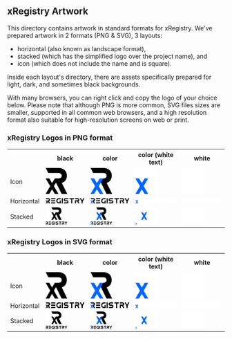 
## xRegistry Artwork

This directory contains artwork in standard formats for xRegistry. We've prepared artwork in 2 formats (PNG & SVG), 3 layouts:

- horizontal (also known as landscape format),
- stacked (which has the simplified logo over the project name), and
- icon (which does not include the name and is square).

Inside each layout's directory, there are assets specifically prepared for light, dark, and sometimes black backgrounds.

With many browsers, you can right click and copy the logo of your choice below. Please note that although PNG is more common, SVG files sizes are smaller, supported in all common web browsers, and a high resolution format also suitable for high-resolution screens on web or print.

### xRegistry Logos in PNG format

<table width="100%">
    <tr>
        <th></th>
        <th>black</th>
        <th>color</th>
        <th>color (white text)</th>
        <th>white</th>
    </tr>
    <tr>
        <td>Icon</td>
        <td><img src="./icon/black/xregistry-icon-black.png" width="50"></td>
        <td><img src="./icon/color/xregistry-icon-color.png" width="50"></td>
        <td><img src="./icon/color-whitetext/xregistry-icon-color-whitetext.png" width="50"></td>
        <td><img src="./icon/white/xregistry-icon-white.png" width="50"></td>
    </tr>
    <tr>
        <td>Horizontal</td>
        <td><img src="./horizontal/black/xregistry-horizontal-black.png" width="210"></td>
        <td><img src="./horizontal/color/xregistry-horizontal-color.png" width="210"></td>
        <td><img src="./horizontal/color-whitetext/xregistry-horizontal-color-whitetext.png" width="210"></td>
        <td><img src="./horizontal/white/xregistry-horizontal-white.png" width="210"></td>
    </tr>
    <tr>
        <td>Stacked</td>
        <td><img src="./stacked/black/xregistry-stacked-black.png" width="50"></td>
        <td><img src="./stacked/color/xregistry-stacked-color.png" width="50"></td>
        <td><img src="./stacked/color-whitetext/xregistry-stacked-color-whitetext.png" width="50"></td>
        <td><img src="./stacked/white/xregistry-stacked-white.png" width="50"></td>
    </tr>
</table>

### xRegistry Logos in SVG format

<table width="100%">
    <tr>
        <th></th>
        <th>black</th>
        <th>color</th>
        <th>color (white text)</th>
        <th>white</th>
    </tr>
    <tr>
        <td>Icon</td>
        <td><img src="./icon/black/xregistry-icon-black.svg" width="50"></td>
        <td><img src="./icon/color/xregistry-icon-color.svg" width="50"></td>
        <td><img src="./icon/color-whitetext/xregistry-icon-color-whitetext.svg" width="50"></td>
        <td><img src="./icon/white/xregistry-icon-white.svg" width="50"></td>
    </tr>
    <tr>
        <td>Horizontal</td>
        <td><img src="./horizontal/black/xregistry-horizontal-black.svg" width="210"></td>
        <td><img src="./horizontal/color/xregistry-horizontal-color.svg" width="210"></td>
        <td><img src="./horizontal/color-whitetext/xregistry-horizontal-color-whitetext.svg" width="210"></td>
        <td><img src="./horizontal/white/xregistry-horizontal-white.svg" width="210"></td>
    </tr>
    <tr>
        <td>Stacked</td>
        <td><img src="./stacked/black/xregistry-stacked-black.svg" width="50"></td>
        <td><img src="./stacked/color/xregistry-stacked-color.svg" width="50"></td>
        <td><img src="./stacked/color-whitetext/xregistry-stacked-color-whitetext.svg" width="50"></td>
        <td><img src="./stacked/white/xregistry-stacked-white.svg" width="50"></td>
    </tr>
</table>
